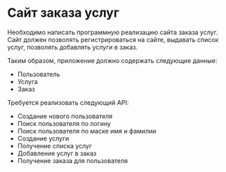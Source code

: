 # Сайт заказа услуг
Необходимо написать программную реализацию сайта заказа услуг. Сайт должен позволять регистрироваться на сайте, выдавать список услуг, позволять добавлять услуги в заказ. 

Таким образом, приложение должно содержать следующие данные: 

* Пользователь
* Услуга 
* Заказ

Требуется реализовать следующий API:

* Создание нового пользователя
* Поиск пользователя по логину
* Поиск пользователя по маске имя и фамилии 
* Создание услуги
* Получение списка услуг
* Добавление услуг в заказ
* Получение заказа для пользователя
